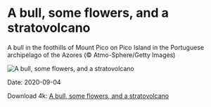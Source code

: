 # A bull, some flowers, and a stratovolcano

A bull in the foothills of Mount Pico on Pico Island in the Portuguese archipelago of the Azores  (© Atmo-Sphere/Getty Images)

![A bull, some flowers, and a stratovolcano](https://bing.com/th?id=OHR.PicoIsland_EN-US3959411167_UHD.jpg&rf=LaDigue_UHD.jpg&pid=hp&w=1024&h=576)

Date: 2020-09-04

Download 4k: [A bull, some flowers, and a stratovolcano](https://bing.com/th?id=OHR.PicoIsland_EN-US3959411167_UHD.jpg&rf=LaDigue_UHD.jpg&pid=hp&w=3840&h=2160)

